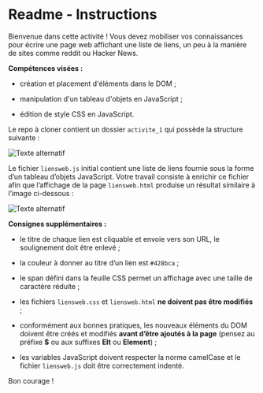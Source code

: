 # Readme - Instructions

Bienvenue dans cette activité ! Vous devez mobiliser vos  connaissances pour écrire une page web affichant une liste de liens, un peu à la manière de sites comme reddit ou Hacker News.

**Compétences visées :**

* création et placement d'éléments dans le DOM ;

* manipulation d'un tableau d'objets en JavaScript ;

* édition de style CSS en JavaScript.

Le repo à cloner contient un dossier `activite_1` qui possède la structure suivante :

![Texte alternatif](https://static.oc-static.com/prod/courses/files/creez-des-pages-web-interactives-avec-javascript/activite1_1.png "texte pour le titre, facultatif")

Le fichier `liensweb.js` initial contient une liste de liens fournie sous la forme d’un tableau d’objets JavaScript. Votre travail consiste à enrichir ce fichier afin que l’affichage de la page `liensweb.html` produise un résultat similaire à l’image ci-dessous :

![Texte alternatif](https://static.oc-static.com/prod/courses/files/creez-des-pages-web-interactives-avec-javascript/activite1_2.png "texte pour le titre, facultatif")

**Consignes supplémentaires :**

* le titre de chaque lien est cliquable et envoie vers son URL, le soulignement doit être enlevé ;

* la couleur à donner au titre d’un lien est `#428bca` ;

* le span défini dans la feuille CSS permet un affichage avec une taille de caractère réduite ;

* les fichiers `liensweb.css` et `liensweb.html` **ne doivent pas être modifiés** ;

* conformément aux bonnes pratiques, les nouveaux éléments du DOM doivent être créés et modifiés **avant d’être ajoutés à la page** (pensez au préfixe **$** ou aux suffixes **Elt** ou **Element**) ;

* les variables JavaScript doivent respecter la norme camelCase et le fichier `liensweb.js` doit être correctement indenté.

Bon courage !